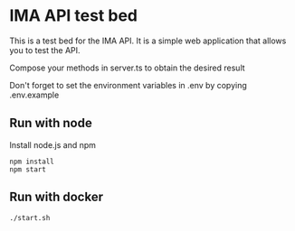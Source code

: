 # IMA API test bed

This is a test bed for the IMA API. It is a simple web application that allows you to test the API.

Compose your methods in server.ts to obtain the desired result

Don't forget to set the environment variables in .env by copying .env.example

## Run with node

Install node.js and npm

    npm install
    npm start

## Run with docker

    ./start.sh